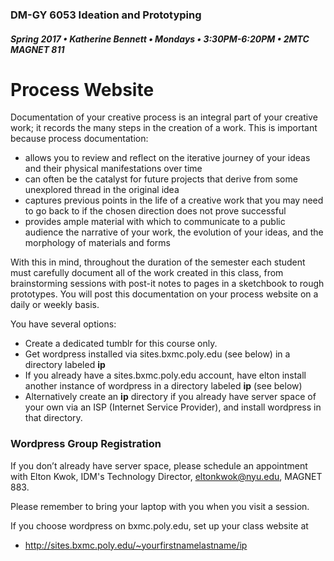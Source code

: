 ### DM-GY 6053 Ideation and Prototyping
##### Spring 2017 • Katherine Bennett • Mondays • 3:30PM-6:20PM • 2MTC MAGNET 811

# Process Website

Documentation of your creative process is an integral part of your creative work; it records the many steps in the creation of a work. This is important because process documentation:

*   allows you to review and reflect on the iterative journey of your ideas and their physical manifestations over time
*   can often be the catalyst for future projects that derive from some unexplored thread in the original idea
*   captures previous points in the life of a creative work that you may need to go back to if the chosen direction does not prove successful
*   provides ample material with which to communicate to a public audience the narrative of your work, the evolution of your ideas, and the morphology of materials and forms

With this in mind, throughout the duration of the semester each student must carefully document all of the work created in this class, from brainstorming sessions with post-it notes to pages in a sketchbook to rough prototypes. You will post this documentation on your process website on a daily or weekly basis.

You have several options:
* Create a dedicated tumblr for this course only.
* Get wordpress installed via sites.bxmc.poly.edu (see below) in a directory labeled **ip**
* If you already have a sites.bxmc.poly.edu account, have elton install another instance of wordpress in a directory labeled **ip** (see below)
* Alternatively create an **ip** directory if you already have server space of your own via an ISP (Internet Service Provider), and install wordpress in that directory.

### Wordpress Group Registration

If you don’t already have server space, please schedule an appointment with Elton Kwok, IDM's Technology Director, eltonkwok@nyu.edu, MAGNET 883.

Please remember to bring your laptop with you when you visit a session.

If you choose wordpress on bxmc.poly.edu, set up your class website at
  * http://sites.bxmc.poly.edu/~yourfirstnamelastname/ip
